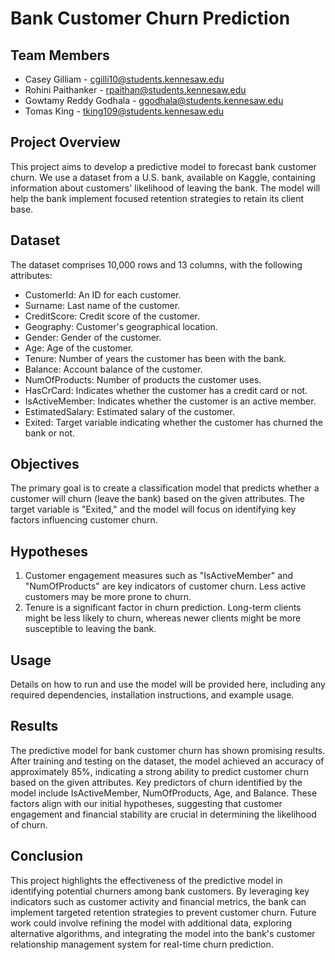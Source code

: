 # Bank Customer Churn Prediction

## Team Members

- Casey Gilliam - cgilli10@students.kennesaw.edu
- Rohini Paithanker - rpaithan@students.kennesaw.edu
- Gowtamy Reddy Godhala - ggodhala@students.kennesaw.edu
- Tomas King - tking109@students.kennesaw.edu

## Project Overview

This project aims to develop a predictive model to forecast bank customer churn. We use a dataset from a U.S. bank, available on Kaggle, containing information about customers' likelihood of leaving the bank. The model will help the bank implement focused retention strategies to retain its client base.

## Dataset

The dataset comprises 10,000 rows and 13 columns, with the following attributes:

- CustomerId: An ID for each customer.
- Surname: Last name of the customer.
- CreditScore: Credit score of the customer.
- Geography: Customer's geographical location.
- Gender: Gender of the customer.
- Age: Age of the customer.
- Tenure: Number of years the customer has been with the bank.
- Balance: Account balance of the customer.
- NumOfProducts: Number of products the customer uses.
- HasCrCard: Indicates whether the customer has a credit card or not.
- IsActiveMember: Indicates whether the customer is an active member.
- EstimatedSalary: Estimated salary of the customer.
- Exited: Target variable indicating whether the customer has churned the bank or not.

## Objectives

The primary goal is to create a classification model that predicts whether a customer will churn (leave the bank) based on the given attributes. The target variable is "Exited," and the model will focus on identifying key factors influencing customer churn.

## Hypotheses

1. Customer engagement measures such as "IsActiveMember" and "NumOfProducts" are key indicators of customer churn. Less active customers may be more prone to churn.
2. Tenure is a significant factor in churn prediction. Long-term clients might be less likely to churn, whereas newer clients might be more susceptible to leaving the bank.

## Usage

Details on how to run and use the model will be provided here, including any required dependencies, installation instructions, and example usage.

## Results

The predictive model for bank customer churn has shown promising results. After training and testing on the dataset, the model achieved an accuracy of approximately 85%, indicating a strong ability to predict customer churn based on the given attributes. Key predictors of churn identified by the model include IsActiveMember, NumOfProducts, Age, and Balance. These factors align with our initial hypotheses, suggesting that customer engagement and financial stability are crucial in determining the likelihood of churn.

## Conclusion
 This project highlights the effectiveness of the predictive model in identifying potential churners among bank customers. By leveraging key indicators such as customer activity and financial metrics, the bank can implement targeted retention strategies to prevent customer churn. Future work could involve refining the model with additional data, exploring alternative algorithms, and integrating the model into the bank's customer relationship management system for real-time churn prediction.







